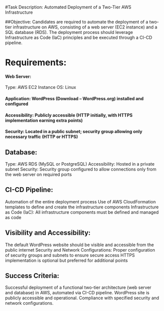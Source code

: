 #Task Description: Automated Deployment of a Two-Tier AWS Infrastructure
 
##Objective: Candidates are required to automate the deployment of a two-tier infrastructure on AWS, consisting of a web server (EC2 instance) and a SQL database (RDS). The deployment process should leverage Infrastructure as Code (IaC) principles and be executed through a CI-CD pipeline.
 
# Requirements:
#### Web Server:
Type: AWS EC2 Instance
OS: Linux
#### Application: WordPress (Download – WordPress.org) installed and configured
#### Accessibility: Publicly accessible (HTTP initially, with HTTPS implementation earning extra points)
#### Security: Located in a public subnet; security group allowing only necessary traffic (HTTP or HTTPS)

## Database:
Type: AWS RDS (MySQL or PostgreSQL)
Accessibility: Hosted in a private subnet
Security: Security group configured to allow connections only from the web server on required ports


## CI-CD Pipeline:
Automation of the entire deployment process
Use of AWS CloudFormation templates to define and create the infrastructure components
Infrastructure as Code (IaC):
All infrastructure components must be defined and managed as code

## Visibility and Accessibility:
The default WordPress website should be visible and accessible from the public internet
Security and Network Configurations:
Proper configuration of security groups and subnets to ensure secure access
HTTPS implementation is optional but preferred for additional points
 
## Success Criteria:
Successful deployment of a functional two-tier architecture (web server and database) in AWS, automated via CI-CD pipeline.
WordPress site is publicly accessible and operational.
Compliance with specified security and network configurations.

